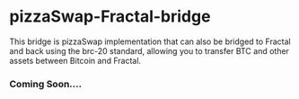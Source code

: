 # pizzaSwap-Fractal-bridge
This bridge is pizzaSwap implementation that can also be bridged to Fractal and back using the brc-20 standard, allowing you to transfer BTC and other assets between Bitcoin and Fractal.

### Coming Soon....
 
 
 
